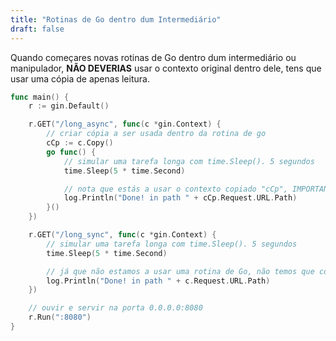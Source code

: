 ```yaml
---
title: "Rotinas de Go dentro dum Intermediário"
draft: false
---
```


Quando começares novas rotinas de Go dentro dum intermediário ou manipulador, **NÃO DEVERIAS** usar o contexto original dentro dele, tens que usar uma cópia de apenas leitura.

```go
func main() {
	r := gin.Default()

	r.GET("/long_async", func(c *gin.Context) {
		// criar cópia a ser usada dentro da rotina de go
		cCp := c.Copy()
		go func() {
			// simular uma tarefa longa com time.Sleep(). 5 segundos
			time.Sleep(5 * time.Second)

			// nota que estás a usar o contexto copiado "cCp", IMPORTANTE
			log.Println("Done! in path " + cCp.Request.URL.Path)
		}()
	})

	r.GET("/long_sync", func(c *gin.Context) {
		// simular uma tarefa longa com time.Sleep(). 5 segundos
		time.Sleep(5 * time.Second)

		// já que não estamos a usar uma rotina de Go, não temos que copiar o contexto
		log.Println("Done! in path " + c.Request.URL.Path)
	})

	// ouvir e servir na porta 0.0.0.0:8080
	r.Run(":8080")
}
```
